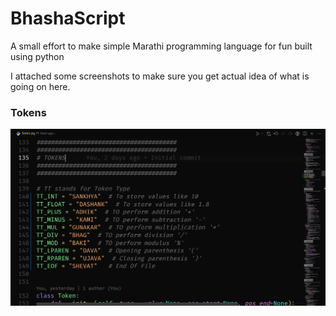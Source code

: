 # BhashaScript

A small effort to make simple Marathi programming language for fun built using python

I attached some screenshots to make sure you get actual idea of what is going on here.

### Tokens
![tokens](SS/token.png)